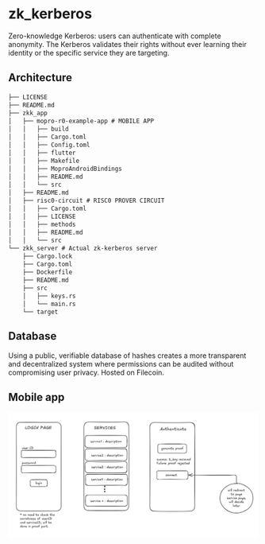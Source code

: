 # zk_kerberos

Zero-knowledge Kerberos: users can authenticate with complete anonymity. The Kerberos validates their rights without ever learning their identity or the specific service they are targeting.

## Architecture

```
├── LICENSE
├── README.md
├── zkk_app
│   ├── mopro-r0-example-app # MOBILE APP
│   │   ├── build
│   │   ├── Cargo.toml
│   │   ├── Config.toml
│   │   ├── flutter
│   │   ├── Makefile
│   │   ├── MoproAndroidBindings
│   │   ├── README.md
│   │   └── src
│   ├── README.md
│   ├── risc0-circuit # RISC0 PROVER CIRCUIT
│   │   ├── Cargo.toml
│   │   ├── LICENSE
│   │   ├── methods
│   │   ├── README.md
│   │   └── src
└── zkk_server # Actual zk-kerberos server
    ├── Cargo.lock
    ├── Cargo.toml
    ├── Dockerfile
    ├── README.md
    ├── src
    │   ├── keys.rs
    │   └── main.rs
    └── target
```

## Database
Using a public, verifiable database of hashes creates a more transparent and decentralized system where permissions can be audited without compromising user privacy. Hosted on Filecoin.

## Mobile app

![Mobile app screenshot](./assets/mobile_app_v1.png)

